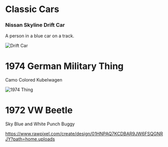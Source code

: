 <!DOCTYPE html>
<h1>Classic Cars</h1>
  	<h3>Nissan Skyline Drift Car</h3>
  	<p>A person in a blue car on a track.</p>
  </body>
</html>

![Drift Car](https://github.com/ColtonFry/StarterGalleryAssignment/assets/157807270/ac8091a6-3b10-40af-b416-5da00624bbad)

<h1>1974 German Military Thing</h1>
  <p>Camo Colored Kubelwagen</p>
  <body>
</html>

![1974 Thing](https://github.com/ColtonFry/StarterGalleryAssignment/assets/157807270/400b14cd-3616-485c-b06d-ee93f1dd2729)

<h1>1972 VW Beetle</h1>
  <p>Sky Blue and White Punch Buggy</p>
  <body>
</html>

https://www.rawpixel.com/create/design/01HNPAQ7KCDBAR9JW6FSQGNRJY?path=home.uploads



